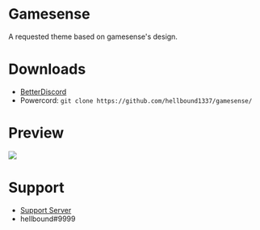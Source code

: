 # Gamesense
A requested theme based on gamesense's design.

# Downloads
- [BetterDiscord](https://betterdiscord.net/ghdl?id=3350)
- Powercord: `git clone https://github.com/hellbound1337/gamesense/`

# Preview
<img src="https://i.imgur.com/WgEeYMa.png"/>

# Support 
- [Support Server](https://discord.gg/pCc7q4Z)
- hellbound#9999

